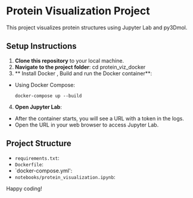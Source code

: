 # Protein Visualization Project

This project visualizes protein structures using Jupyter Lab and py3Dmol.

## Setup Instructions

1. **Clone this repository** to your local machine.
2. **Navigate to the project folder**:
    cd protein_viz_docker
3. ** Install Docker , Build and run the Docker container**:
- Using Docker Compose:
  ```
  docker-compose up --build
4. **Open Jupyter Lab**:
- After the container starts, you will see a URL with a token in the logs.
- Open the URL in your web browser to access Jupyter Lab.

## Project Structure

- `requirements.txt`: 
- `Dockerfile`: 
- `docker-compose.yml': 
- `notebooks/protein_visualization.ipynb`: 

Happy coding!
